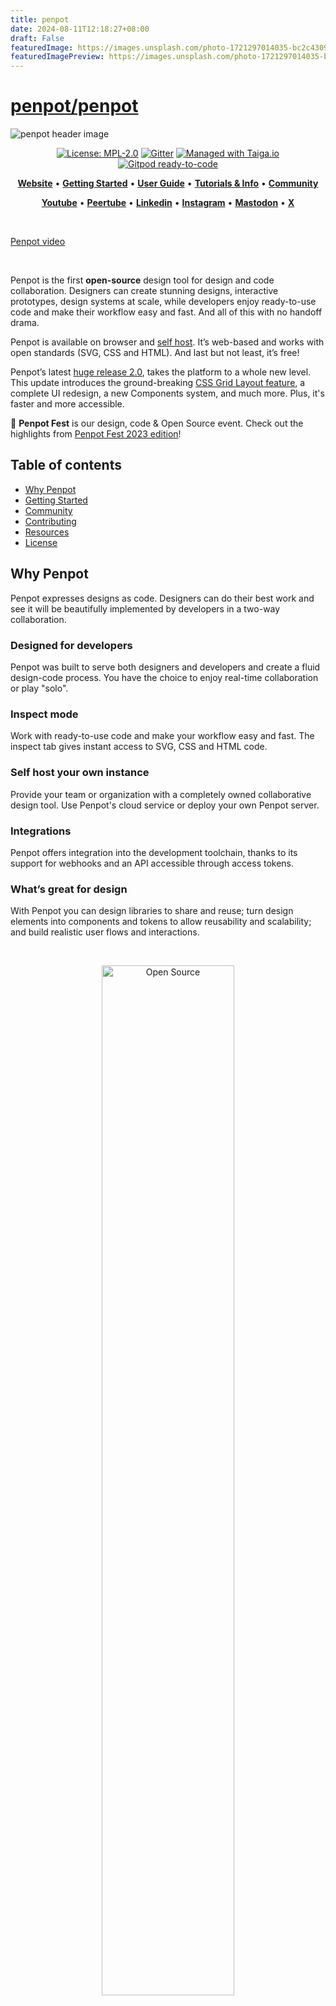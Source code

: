 ```yaml
---
title: penpot
date: 2024-08-11T12:18:27+08:00
draft: False
featuredImage: https://images.unsplash.com/photo-1721297014035-bc2c4309aa3e?ixid=M3w0NjAwMjJ8MHwxfHJhbmRvbXx8fHx8fHx8fDE3MjMzNDk4NjZ8&ixlib=rb-4.0.3
featuredImagePreview: https://images.unsplash.com/photo-1721297014035-bc2c4309aa3e?ixid=M3w0NjAwMjJ8MHwxfHJhbmRvbXx8fHx8fHx8fDE3MjMzNDk4NjZ8&ixlib=rb-4.0.3
---
```


# [penpot/penpot](https://github.com/penpot/penpot)


[uri_license]: https://www.mozilla.org/en-US/MPL/2.0
[uri_license_image]: https://img.shields.io/badge/MPL-2.0-blue.svg

<picture>
  <source media="(prefers-color-scheme: dark)" srcset="https://penpot.app/images/readme/github-dark-mode.png">
  <source media="(prefers-color-scheme: light)" srcset="https://penpot.app/images/readme/github-light-mode.png">
  <img alt="penpot header image" src="https://penpot.app/images/readme/github-light-mode.png">
</picture>

<p align="center"><a href="https://www.mozilla.org/en-US/MPL/2.0" rel="nofollow"><img src="https://camo.githubusercontent.com/3fcf3d6b678ea15fde3cf7d6af0e242160366282d62a7c182d83a50bfee3f45e/68747470733a2f2f696d672e736869656c64732e696f2f62616467652f4d504c2d322e302d626c75652e737667" alt="License: MPL-2.0" data-canonical-src="https://img.shields.io/badge/MPL-2.0-blue.svg" style="max-width:100%;"></a>
<a href="https://gitter.im/penpot/community" rel="nofollow"><img src="https://camo.githubusercontent.com/5b0aecb33434f82a7b158eab7247544235ada0cf7eeb9ce8e52562dd67f614b7/68747470733a2f2f6261646765732e6769747465722e696d2f736572656e6f2d78797a2f636f6d6d756e6974792e737667" alt="Gitter" data-canonical-src="https://badges.gitter.im/sereno-xyz/community.svg" style="max-width:100%;"></a>
<a href="https://tree.taiga.io/project/penpot/" title="Managed with Taiga.io" rel="nofollow"><img src="https://camo.githubusercontent.com/4a1d1112f0272e3393b1e8da312ff4435418e9e2eb4c0964881e3680f90a653c/68747470733a2f2f696d672e736869656c64732e696f2f62616467652f6d616e61676564253230776974682d54414947412e696f2d3730396631342e737667" alt="Managed with Taiga.io" data-canonical-src="https://img.shields.io/badge/managed%20with-TAIGA.io-709f14.svg" style="max-width:100%;"></a>
<a href="https://gitpod.io/#https://github.com/penpot/penpot" rel="nofollow"><img src="https://camo.githubusercontent.com/daadb4894128d1e19b72d80236f5959f1f2b47f9fe081373f3246131f0189f6c/68747470733a2f2f696d672e736869656c64732e696f2f62616467652f476974706f642d72656164792d2d746f2d2d636f64652d626c75653f6c6f676f3d676974706f64" alt="Gitpod ready-to-code" data-canonical-src="https://img.shields.io/badge/Gitpod-ready--to--code-blue?logo=gitpod" style="max-width:100%;"></a></p>

<p align="center">
    <a href="https://penpot.app/"><b>Website</b></a>  •  
    <a href="https://help.penpot.app/technical-guide/getting-started/"><b>Getting Started</b></a>  •  
    <a href="https://help.penpot.app/user-guide/"><b>User Guide</b></a>  •  
    <a href="https://help.penpot.app/user-guide/introduction/info/"><b>Tutorials & Info</b></a>  •  
    <a href="https://community.penpot.app/"><b>Community</b></a>
</p>
<p align="center">
    <a href="https://www.youtube.com/@Penpot"><b>Youtube</b></a>  •  
    <a href="https://peertube.kaleidos.net/a/penpot_app/video-channels"><b>Peertube</b></a>  •  
    <a href="https://www.linkedin.com/company/penpot/"><b>Linkedin</b></a>  •  
    <a href="https://instagram.com/penpot.app"><b>Instagram</b></a>  •  
    <a href="https://fosstodon.org/@penpot/"><b>Mastodon</b></a>  •  
    <a href="https://twitter.com/penpotapp"><b>X</b></a>

</p>

<br />

[Penpot video](https://github.com/penpot/penpot/assets/5446186/b8ad0764-585e-4ddc-b098-9b4090d337cc)

<br />

Penpot is the first **open-source** design tool for design and code collaboration. Designers can create stunning designs, interactive prototypes, design systems at scale, while developers enjoy ready-to-use code and make their workflow easy and fast. And all of this with no handoff drama.

Penpot is available on browser and [self host](https://penpot.app/self-host). It’s web-based and works with open standards (SVG, CSS and HTML). And last but not least, it’s free! 

Penpot’s latest [huge release 2.0](https://penpot.app/dev-diaries), takes the platform to a whole new level. This update introduces the ground-breaking [CSS Grid Layout feature](https://penpot.app/penpot-2.0), a complete UI redesign, a new Components system, and much more. Plus, it's faster and more accessible. 


🎇 **Penpot Fest** is our design, code & Open Source event. Check out the highlights from [Penpot Fest 2023 edition](https://www.youtube.com/watch?v=sOpLZaK5mDc)!

## Table of contents ##

- [Why Penpot](#why-penpot)
- [Getting Started](#getting-started)
- [Community](#community)
- [Contributing](#contributing)
- [Resources](#resources)
- [License](#license)

## Why Penpot ##

Penpot expresses designs as code. Designers can do their best work and see it will be beautifully implemented by developers in a two-way collaboration.

### Designed for developers ###
Penpot was built to serve both designers and developers and create a fluid design-code process. You have the choice to enjoy real-time collaboration or play "solo".

### Inspect mode ###
Work with ready-to-use code and make your workflow easy and fast. The inspect tab gives instant access to SVG, CSS and HTML code.

### Self host your own instance ###
Provide your team or organization with a completely owned collaborative design tool. Use Penpot's cloud service or deploy your own Penpot server.

### Integrations ###
Penpot offers integration into the development toolchain, thanks to its support for webhooks and an API accessible through access tokens.

### What’s great for design ###
With Penpot you can design libraries to share and reuse; turn design elements into components and tokens to allow reusability and scalability; and build realistic user flows and interactions.

<br />

<p align="center">
  <img src="https://img.plasmic.app/img-optimizer/v1/img?src=https%3A%2F%2Fimg.plasmic.app%2Fimg-optimizer%2Fv1%2Fimg%2F9dd677c36afb477e9666ccd1d3f009ad.png" alt="Open Source" style="width: 65%;">
</p>

<br />

## Getting started ##

### Install with Elestio ###
Penpot is the only design & prototype platform that is deployment agnostic. You can use it or deploy it anywhere.

Learn how to install it with Elestio and Docker, or other options on [our website](https://penpot.app/self-host).
<br />

<p align="center">
  <img src="https://site-assets.plasmic.app/2168cf524dd543caeff32384eb9ea0a1.svg" alt="Open Source" style="width: 65%;">
</p>
<br />

## Community ##

We love the Open Source software community. Contributing is our passion and if it’s yours too, participate and [improve](https://community.penpot.app/c/help-us-improve-penpot/7) Penpot. All your designs, code and ideas are welcome!

If you need help or have any questions; if you’d like to share your experience using Penpot or get inspired; if you’d rather meet our community of developers and designers, [join our Community](https://community.penpot.app/)!

You will find the following categories:
- [Ask the Community](https://community.penpot.app/c/ask-for-help-using-penpot/6)
- [Troubleshooting](https://community.penpot.app/c/technical/8)
- [Help us Improve Penpot](https://community.penpot.app/c/help-us-improve-penpot/7)
- [#MadeWithPenpot](https://community.penpot.app/c/madewithpenpot/9)
- [Events and Announcements](https://community.penpot.app/c/announcements/5)
- [Inside Penpot](https://community.penpot.app/c/inside-penpot/21)
- [Penpot in your language](https://community.penpot.app/c/penpot-in-your-language/12)
- [Design and Code Essentials](https://community.penpot.app/c/design-and-code-essentials/22)


<br />

<p align="center">
  <img src="https://github.com/penpot/penpot/assets/5446186/6ac62220-a16c-46c9-ab21-d24ae357ed03" alt="Community" style="width: 65%;">
</p>
<br />

## Contributing ##

Any contribution will make a difference to improve Penpot. How can you get involved? 

Choose your way: 

- Create and [share Libraries & Templates](https://penpot.app/libraries-templates.html) that will be helpful for the community
- Invite your [team to join](https://design.penpot.app/#/auth/register)
- Star this repo and follow us on Social Media: [Mastodon](https://fosstodon.org/@penpot/), [Youtube](https://www.youtube.com/c/Penpot), [Instagram](https://instagram.com/penpot.app), [Linkedin](https://www.linkedin.com/company/penpotdesign),  [Peertube](https://peertube.kaleidos.net/a/penpot_app) and [X](https://twitter.com/penpotapp).
- Participate in the [Community](https://community.penpot.app/) space by asking and answering questions; reacting to others’ articles;  opening your own conversations and following along on decisions affecting the project.
- Report bugs with our easy [guide for bugs hunting](https://help.penpot.app/contributing-guide/reporting-bugs/) or [GitHub issues](https://github.com/penpot/penpot/issues)
- Become a [translator](https://help.penpot.app/contributing-guide/translations)
- Give feedback: [Email us](mailto:support@penpot.app)
- **Contribute to Penpot's code:** [Watch this video](https://www.youtube.com/watch?v=TpN0osiY-8k) by Alejandro Alonso, CIO and developer at Penpot, where he gives us a hands-on demo of how to use Penpot’s repository and make changes in both front and back end

To find (almost) everything you need to know on how to contribute to Penpot, refer to the [contributing guide](https://help.penpot.app/contributing-guide/).

<br />

<p align="center">
  <img src="https://github.com/penpot/penpot/assets/5446186/fea18923-dc06-49be-86ad-c3496a7956e6" alt="Libraries and templates" style="width: 65%;">
</p>

<br />

## Resources ##

You can ask and answer questions, have open-ended conversations, and follow along on decisions affecting the project.

💾 [Documentation](https://help.penpot.app/technical-guide/)

🚀 [Getting Started](https://help.penpot.app/technical-guide/getting-started/)

✏️ [Tutorials](https://www.youtube.com/playlist?list=PLgcCPfOv5v54WpXhHmNO7T-YC7AE-SRsr)

🏘️ [Architecture](https://help.penpot.app/technical-guide/developer/architecture/)

📚 [Dev Diaries](https://penpot.app/dev-diaries.html)


## License ##

```
This Source Code Form is subject to the terms of the Mozilla Public
License, v. 2.0. If a copy of the MPL was not distributed with this
file, You can obtain one at http://mozilla.org/MPL/2.0/.

Copyright (c) KALEIDOS INC
```
Penpot is a Kaleidos’ [open source project](https://kaleidos.net/)
